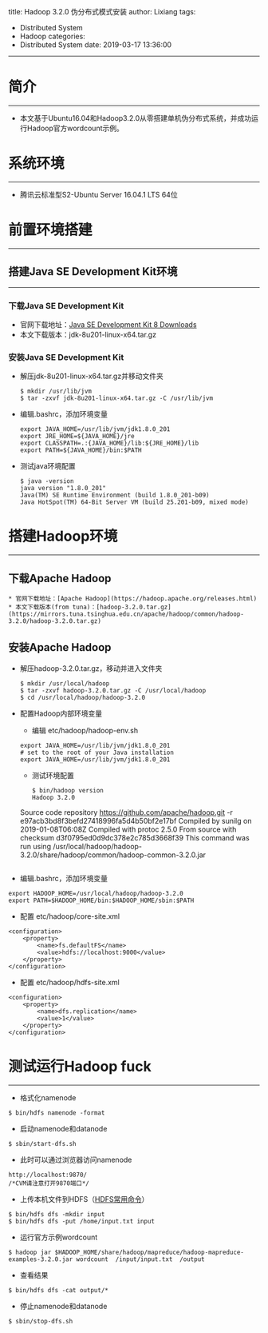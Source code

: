 title: Hadoop 3.2.0 伪分布式模式安装
author: Lixiang
tags:
  - Distributed System
  - Hadoop
categories:
  - Distributed System
date: 2019-03-17 13:36:00
---
# 简介
----------------------
* 本文基于Ubuntu16.04和Hadoop3.2.0从零搭建单机伪分布式系统，并成功运行Hadoop官方wordcount示例。

# 系统环境
----------------------
* 腾讯云标准型S2-Ubuntu Server 16.04.1 LTS 64位

# 前置环境搭建
----------------------

## 搭建Java SE Development Kit环境
----------------------

### 下载Java SE Development Kit
* 官网下载地址：[Java SE Development Kit 8 Downloads](https://www.oracle.com/technetwork/java/javase/downloads/jdk8-downloads-2133151.html)
* 本文下载版本：jdk-8u201-linux-x64.tar.gz

### 安装Java SE Development Kit
* 解压jdk-8u201-linux-x64.tar.gz并移动文件夹
  ```
  $ mkdir /usr/lib/jvm
  $ tar -zxvf jdk-8u201-linux-x64.tar.gz -C /usr/lib/jvm
  ```
* 编辑.bashrc，添加环境变量
  ```
  export JAVA_HOME=/usr/lib/jvm/jdk1.8.0_201
  export JRE_HOME=${JAVA_HOME}/jre
  export CLASSPATH=.:{JAVA_HOME}/lib:${JRE_HOME}/lib
  export PATH=${JAVA_HOME}/bin:$PATH
  ```
* 测试java环境配置

  ```
  $ java -version
  java version "1.8.0_201"
  Java(TM) SE Runtime Environment (build 1.8.0_201-b09)
  Java HotSpot(TM) 64-Bit Server VM (build 25.201-b09, mixed mode)

  ```
  

# 搭建Hadoop环境
----------------


   ## 下载Apache Hadoop
    * 官网下载地址：[Apache Hadoop](https://hadoop.apache.org/releases.html)
    * 本文下载版本(from tuna)：[hadoop-3.2.0.tar.gz](https://mirrors.tuna.tsinghua.edu.cn/apache/hadoop/common/hadoop-3.2.0/hadoop-3.2.0.tar.gz)
    
  ## 安装Apache Hadoop
  * 解压hadoop-3.2.0.tar.gz，移动并进入文件夹
    ```
    $ mkdir /usr/local/hadoop
    $ tar -zxvf hadoop-3.2.0.tar.gz -C /usr/local/hadoop
    $ cd /usr/local/hadoop/hadoop-3.2.0
    ```
  * 配置Hadoop内部环境变量
    * 编辑 etc/hadoop/hadoop-env.sh
    ```
    export JAVA_HOME=/usr/lib/jvm/jdk1.8.0_201
    # set to the root of your Java installation
    export JAVA_HOME=/usr/lib/jvm/jdk1.8.0_201
    ```
    * 测试环境配置

      ```
      $ bin/hadoop version
      Hadoop 3.2.0
    Source code repository https://github.com/apache/hadoop.git -r e97acb3bd8f3befd27418996fa5d4b50bf2e17bf
    Compiled by sunilg on 2019-01-08T06:08Z
    Compiled with protoc 2.5.0
    From source with checksum d3f0795ed0d9dc378e2c785d3668f39
    This command was run using /usr/local/hadoop/hadoop-3.2.0/share/hadoop/common/hadoop-common-3.2.0.jar

      ```
  * 编辑.bashrc，添加环境变量
  ```
  export HADOOP_HOME=/usr/local/hadoop/hadoop-3.2.0
  export PATH=$HADOOP_HOME/bin:$HADOOP_HOME/sbin:$PATH
  ```
  * 配置 etc/hadoop/core-site.xml
  ```
  <configuration>
      <property>
          <name>fs.defaultFS</name>
          <value>hdfs://localhost:9000</value>
      </property>
  </configuration>
  ```
  * 配置 etc/hadoop/hdfs-site.xml
  ```
  <configuration>
      <property>
          <name>dfs.replication</name>
          <value>1</value>
      </property>
  </configuration>
  ```


# 测试运行Hadoop fuck
------------------------
* 格式化namenode
```
$ bin/hdfs namenode -format
```
* 启动namenode和datanode
```
$ sbin/start-dfs.sh
```
* 此时可以通过浏览器访问namenode
```
http://localhost:9870/
/*CVM请注意打开9870端口*/
```
* 上传本机文件到HDFS（[HDFS常用命令](https://www.cnblogs.com/m-study/p/8343169.html)） 
```
$ bin/hdfs dfs -mkdir input
$ bin/hdfs dfs -put /home/input.txt input
```
* 运行官方示例wordcount
```
$ hadoop jar $HADOOP_HOME/share/hadoop/mapreduce/hadoop-mapreduce-examples-3.2.0.jar wordcount  /input/input.txt  /output
```
* 查看结果
```
$ bin/hdfs dfs -cat output/*
```
* 停止namenode和datanode
```
$ sbin/stop-dfs.sh
```